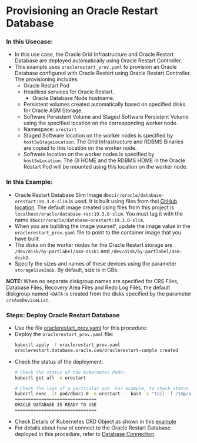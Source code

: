 # Provisioning an Oracle Restart Database
### In this Usecase:
* In this use case, the Oracle Grid Infrastructure and Oracle Restart Database are deployed automatically using Oracle Restart Controller.
* This example uses `oraclerestart_prov.yaml` to provision an Oracle Database configured with Oracle Restart using Oracle Restart Controller. The provisioning includes:
  * Oracle Restart Pod
  * Headless services for Oracle Restart.
    * Oracle Database Node hostname.
  * Persistent volumes created automatically based on specified disks for Oracle ASM Storage.
  * Software Persistent Volume and Staged Software Persistent Volume using the specified location on the corresponding worker node.
  * Namespace: `orestart`
  * Staged Software location on the worker nodes is specified by `hostSwStageLocation`. The Grid Infrastructure and RDBMS Binaries are copied to this location on the worker node.
  * Software location on the worker nodes is specified by `hostSwLocation`. The GI HOME and the RDBMS HOME in the Oracle Restart Pod will be mounted using this location on the worker node.

### In this Example:
  * Oracle Restart Database Slim Image `dbocir/oracle/database-orestart:19.3.0-slim` is used. It is built using files from thsi [GitHub location](https://github.com/oracle/docker-images/tree/main/OracleDatabase/RAC/OracleRealApplicationClusters#building-oracle-rac-database-container-slim-image). The default image created using files from this project is `localhost/oracle/database-rac:19.3.0-slim`. You must tag it with the name `dbocir/oracle/database-orestart:19.3.0-slim`.
  * When you are building the image yourself, update the image value in the `oraclerestart_prov.yaml` file to point to the container image that you have built. 
  * The disks on the worker nodes for the Oracle Restart storage are `/dev/disk/by-partlabel/asm-disk1` and `/dev/disk/by-partlabel/asm-disk2`. 
  * Specify the sizes and names of these devices using the parameter `storageSizeInGb`. By default, size is in GBs.

**NOTE:** When no separate diskgroup names are specified for CRS Files, Database Files, Recovery Area Files and Redo Log Files,  the default diskgroup named `+DATA` is created from the disks specified by the parameter `crsAsmDeviceList`.

### Steps: Deploy Oracle Restart Database
* Use the file [oraclerestart_prov.yaml](./oraclerestart_prov.yaml) for this procedure:
* Deploy the `oraclerestart_prov.yaml` file:
    ```sh
    kubectl apply -f oraclerestart_prov.yaml
    oraclerestart.database.oracle.com/oraclerestart-sample created
    ```
* Check the status of the deployment:
    ```sh
    # Check the status of the Kubernetes Pods:    
    kubectl get all -n orestart

    # Check the logs of a particular pod. For example, to check status of pod "dbmc1-0":    
    kubectl exec -it pod/dbmc1-0 -n orestart -- bash -c "tail -f /tmp/orod/oracle_db_setup.log"
    ===============================
    ORACLE DATABASE IS READY TO USE
    ===============================
    ```
* Check Details of Kubernetes CRD Object as shown in this [example](./orestart_object.txt)
* For details about how ot connect to the Oracle Restart Database deployed in this procedure, refer to [Database Connection](./database_connection.md).
